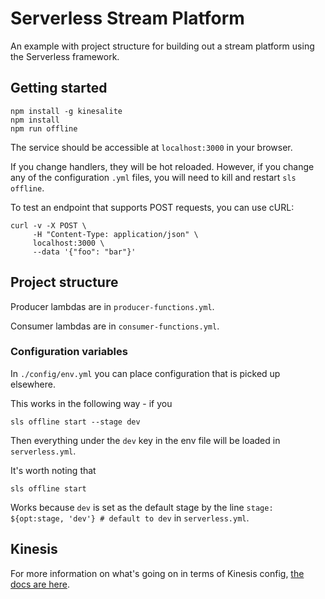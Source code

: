 # Serverless Stream Platform

An example with project structure for building out a stream platform using the Serverless framework.

## Getting started

    npm install -g kinesalite
    npm install
    npm run offline

The service should be accessible at `localhost:3000` in your browser.

If you change handlers, they will be hot reloaded. However, if you change any of the configuration `.yml` files, you will need to kill and restart `sls offline`.

To test an endpoint that supports POST requests, you can use cURL:

```
curl -v -X POST \
     -H "Content-Type: application/json" \
     localhost:3000 \
     --data '{"foo": "bar"}'
```

## Project structure

Producer lambdas are in `producer-functions.yml`.

Consumer lambdas are in `consumer-functions.yml`.

### Configuration variables

In `./config/env.yml` you can place configuration that is picked up elsewhere. 

This works in the following way - if you

    sls offline start --stage dev

Then everything under the `dev` key in the env file will be loaded in `serverless.yml`.

It's worth noting that 

    sls offline start

Works because `dev` is set as the default stage by the line `stage: ${opt:stage, 'dev'} # default to dev` in `serverless.yml`.

## Kinesis

For more information on what's going on in terms of Kinesis config, [the docs are here](https://serverless.com/framework/docs/providers/aws/events/streams/).
